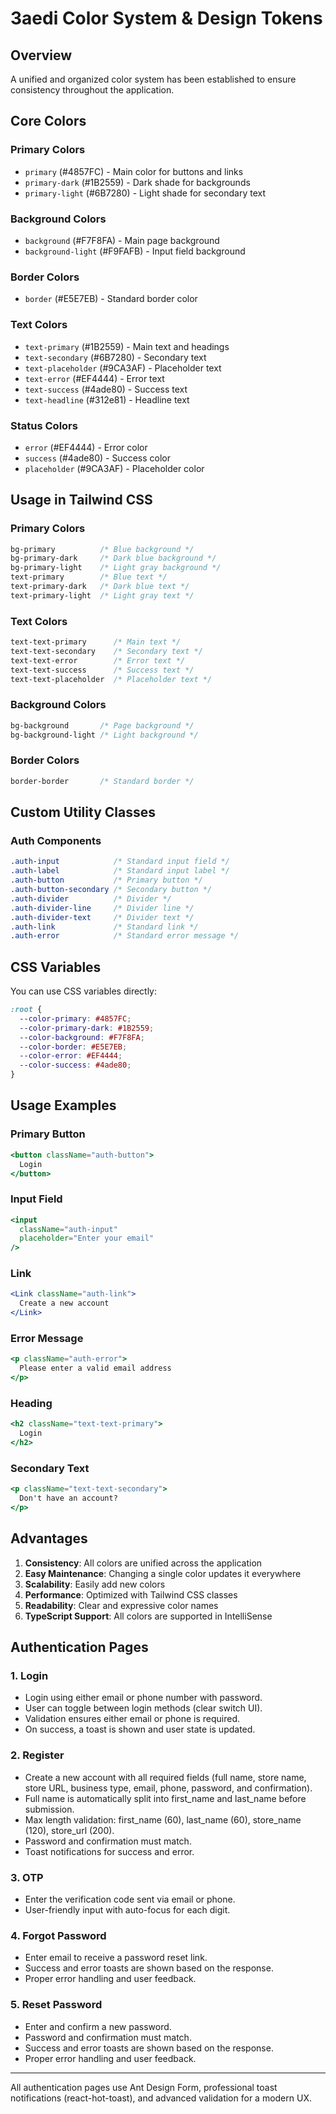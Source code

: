 # 3aedi Color System & Design Tokens

## Overview
A unified and organized color system has been established to ensure consistency throughout the application.

## Core Colors

### Primary Colors
- `primary` (#4857FC) - Main color for buttons and links
- `primary-dark` (#1B2559) - Dark shade for backgrounds
- `primary-light` (#6B7280) - Light shade for secondary text

### Background Colors
- `background` (#F7F8FA) - Main page background
- `background-light` (#F9FAFB) - Input field background

### Border Colors
- `border` (#E5E7EB) - Standard border color

### Text Colors
- `text-primary` (#1B2559) - Main text and headings
- `text-secondary` (#6B7280) - Secondary text
- `text-placeholder` (#9CA3AF) - Placeholder text
- `text-error` (#EF4444) - Error text
- `text-success` (#4ade80) - Success text
- `text-headline` (#312e81) - Headline text

### Status Colors
- `error` (#EF4444) - Error color
- `success` (#4ade80) - Success color
- `placeholder` (#9CA3AF) - Placeholder color

## Usage in Tailwind CSS

### Primary Colors
```css
bg-primary          /* Blue background */
bg-primary-dark     /* Dark blue background */
bg-primary-light    /* Light gray background */
text-primary        /* Blue text */
text-primary-dark   /* Dark blue text */
text-primary-light  /* Light gray text */
```

### Text Colors
```css
text-text-primary      /* Main text */
text-text-secondary    /* Secondary text */
text-text-error        /* Error text */
text-text-success      /* Success text */
text-text-placeholder  /* Placeholder text */
```

### Background Colors
```css
bg-background       /* Page background */
bg-background-light /* Light background */
```

### Border Colors
```css
border-border       /* Standard border */
```

## Custom Utility Classes

### Auth Components
```css
.auth-input            /* Standard input field */
.auth-label            /* Standard input label */
.auth-button           /* Primary button */
.auth-button-secondary /* Secondary button */
.auth-divider          /* Divider */
.auth-divider-line     /* Divider line */
.auth-divider-text     /* Divider text */
.auth-link             /* Standard link */
.auth-error            /* Standard error message */
```

## CSS Variables

You can use CSS variables directly:
```css
:root {
  --color-primary: #4857FC;
  --color-primary-dark: #1B2559;
  --color-background: #F7F8FA;
  --color-border: #E5E7EB;
  --color-error: #EF4444;
  --color-success: #4ade80;
}
```

## Usage Examples

### Primary Button
```jsx
<button className="auth-button">
  Login
</button>
```

### Input Field
```jsx
<input 
  className="auth-input"
  placeholder="Enter your email"
/>
```

### Link
```jsx
<Link className="auth-link">
  Create a new account
</Link>
```

### Error Message
```jsx
<p className="auth-error">
  Please enter a valid email address
</p>
```

### Heading
```jsx
<h2 className="text-text-primary">
  Login
</h2>
```

### Secondary Text
```jsx
<p className="text-text-secondary">
  Don't have an account?
</p>
```

## Advantages

1. **Consistency**: All colors are unified across the application
2. **Easy Maintenance**: Changing a single color updates it everywhere
3. **Scalability**: Easily add new colors
4. **Performance**: Optimized with Tailwind CSS classes
5. **Readability**: Clear and expressive color names
6. **TypeScript Support**: All colors are supported in IntelliSense

## Authentication Pages

### 1. Login
- Login using either email or phone number with password.
- User can toggle between login methods (clear switch UI).
- Validation ensures either email or phone is required.
- On success, a toast is shown and user state is updated.

### 2. Register
- Create a new account with all required fields (full name, store name, store URL, business type, email, phone, password, and confirmation).
- Full name is automatically split into first_name and last_name before submission.
- Max length validation: first_name (60), last_name (60), store_name (120), store_url (200).
- Password and confirmation must match.
- Toast notifications for success and error.

### 3. OTP
- Enter the verification code sent via email or phone.
- User-friendly input with auto-focus for each digit.

### 4. Forgot Password
- Enter email to receive a password reset link.
- Success and error toasts are shown based on the response.
- Proper error handling and user feedback.

### 5. Reset Password
- Enter and confirm a new password.
- Password and confirmation must match.
- Success and error toasts are shown based on the response.
- Proper error handling and user feedback.

---

All authentication pages use Ant Design Form, professional toast notifications (react-hot-toast), and advanced validation for a modern UX.
